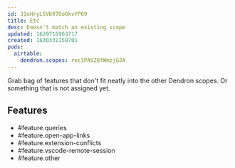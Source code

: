 ```yaml
---
id: J1oHryL5Vb97DoGkvYP69
title: Etc
desc: Doesn't match an existing scope
updated: 1639715963717
created: 1630332158701
pods:
  airtable:
    dendron.scopes: rec1PASZ8fWmzjGJA
---
```


Grab bag of features that don't fit neatly into the other Dendron scopes. Or something that is not assigned yet. 

## Features

- #feature.queries
- #feature.open-app-links
- #feature.extension-conflicts
- #feature.vscode-remote-session
- #feature.other
